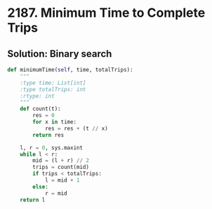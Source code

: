 # 2187. Minimum Time to Complete Trips

## Solution: Binary search

```py
def minimumTime(self, time, totalTrips):
    """
    :type time: List[int]
    :type totalTrips: int
    :rtype: int
    """
    def count(t):
        res = 0
        for x in time:
            res = res + (t // x)
        return res

    l, r = 0, sys.maxint
    while l < r:
        mid = (l + r) // 2
        trips = count(mid)
        if trips < totalTrips:
            l = mid + 1
        else:
            r = mid
    return l
```

